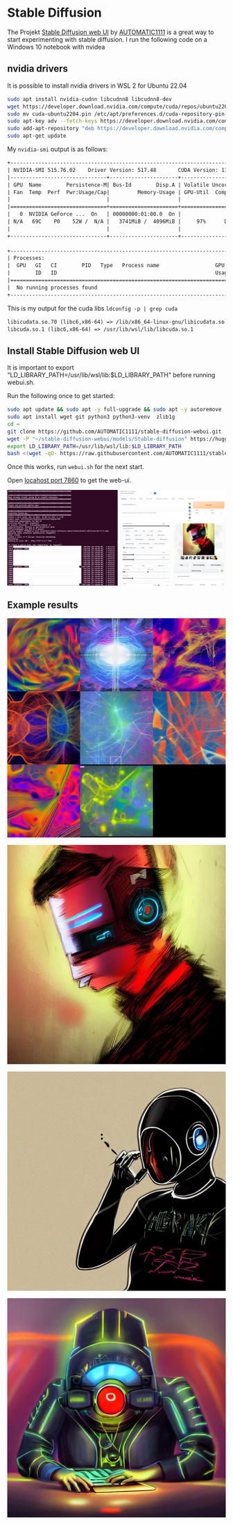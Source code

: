 # Stable Diffusion

The Projekt [Stable Diffusion web UI](https://github.com/AUTOMATIC1111/stable-diffusion-webui) by [AUTOMATIC1111](https://github.com/AUTOMATIC1111) is a great way to start experimenting with stable diffusion. I run the following code on a Windows 10 notebook with nvidea 

## nvidia drivers

It is possible to install nvidia drivers in WSL 2 for Ubuntu  22.04

```sh
sudo apt install nvidia-cudnn libcudnn8 libcudnn8-dev
wget https://developer.download.nvidia.com/compute/cuda/repos/ubuntu2204/x86_64/cuda-ubuntu2204.pin 
sudo mv cuda-ubuntu2204.pin /etc/apt/preferences.d/cuda-repository-pin-600
sudo apt-key adv --fetch-keys https://developer.download.nvidia.com/compute/cuda/repos/ubuntu2204/x86_64/3bf863cc.pub
sudo add-apt-repository "deb https://developer.download.nvidia.com/compute/cuda/repos/ubuntu2204/x86_64/ /"
sudo apt-get update
```

My ```nvidia-smi``` output is as follows:

``` txt
+-----------------------------------------------------------------------------+
| NVIDIA-SMI 515.76.02    Driver Version: 517.48       CUDA Version: 11.7     |
|-------------------------------+----------------------+----------------------+
| GPU  Name        Persistence-M| Bus-Id        Disp.A | Volatile Uncorr. ECC |
| Fan  Temp  Perf  Pwr:Usage/Cap|         Memory-Usage | GPU-Util  Compute M. |
|                               |                      |               MIG M. |
|===============================+======================+======================|
|   0  NVIDIA GeForce ...  On   | 00000000:01:00.0  On |                  N/A |
| N/A   69C    P0    52W /  N/A |   3741MiB /  4096MiB |     97%      Default |
|                               |                      |                  N/A |
+-------------------------------+----------------------+----------------------+

+-----------------------------------------------------------------------------+
| Processes:                                                                  |
|  GPU   GI   CI        PID   Type   Process name                  GPU Memory |
|        ID   ID                                                   Usage      |
|=============================================================================|
|  No running processes found                                                 |
+-----------------------------------------------------------------------------+
```

This is my output for the cuda libs ```ldconfig -p | grep cuda```

``` txt
libicudata.so.70 (libc6,x86-64) => /lib/x86_64-linux-gnu/libicudata.so.70
libcuda.so.1 (libc6,x86-64) => /usr/lib/wsl/lib/libcuda.so.1
```

## Install Stable Diffusion web UI

It is important to export "LD_LIBRARY_PATH=/usr/lib/wsl/lib:$LD_LIBRARY_PATH" before running webui.sh.

Run the following once to get started:

``` sh
sudo apt update && sudo apt -y full-upgrade && sudo apt -y autoremove
sudo apt install wget git python3 python3-venv  zlib1g
cd ~
git clone https://github.com/AUTOMATIC1111/stable-diffusion-webui.git
wget -P "~/stable-diffusion-webui/models/Stable-diffusion" https://huggingface.co/CompVis/stable-diffusion-v-1-4-original/resolve/main/sd-v1-4.ckpt
export LD_LIBRARY_PATH=/usr/lib/wsl/lib:$LD_LIBRARY_PATH
bash <(wget -qO- https://raw.githubusercontent.com/AUTOMATIC1111/stable-diffusion-webui/master/webui.sh)
```

Once this works, run ```webui.sh``` for the next start.

Open [locahost port 7860](http://127.0.0.1:7860/) to get the web-ui.

![stable-diffusion](_stable-diffusion-interface.webp)

## Example results

![stable-diffusion](_stable-diffusion0.webp)

![stable-diffusion](_stable-diffusion1.webp)

![stable-diffusion](_stable-diffusion2.webp)

![stable-diffusion](_stable-diffusion3.webp)

